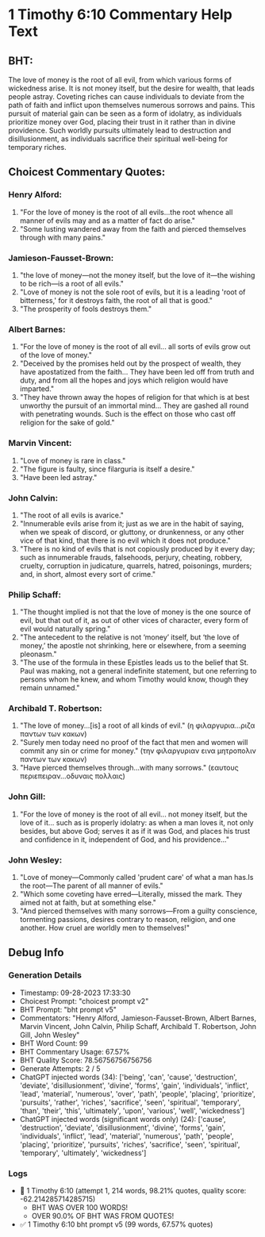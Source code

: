 # 1 Timothy 6:10 Commentary Help Text

## BHT:
The love of money is the root of all evil, from which various forms of wickedness arise. It is not money itself, but the desire for wealth, that leads people astray. Coveting riches can cause individuals to deviate from the path of faith and inflict upon themselves numerous sorrows and pains. This pursuit of material gain can be seen as a form of idolatry, as individuals prioritize money over God, placing their trust in it rather than in divine providence. Such worldly pursuits ultimately lead to destruction and disillusionment, as individuals sacrifice their spiritual well-being for temporary riches.

## Choicest Commentary Quotes:
### Henry Alford:
1. "For the love of money is the root of all evils...the root whence all manner of evils may and as a matter of fact do arise." 
2. "Some lusting wandered away from the faith and pierced themselves through with many pains."

### Jamieson-Fausset-Brown:
1. "the love of money—not the money itself, but the love of it—the wishing to be rich—is a root of all evils." 
2. "Love of money is not the sole root of evils, but it is a leading 'root of bitterness,' for it destroys faith, the root of all that is good."
3. "The prosperity of fools destroys them."

### Albert Barnes:
1. "For the love of money is the root of all evil... all sorts of evils grow out of the love of money."
2. "Deceived by the promises held out by the prospect of wealth, they have apostatized from the faith... They have been led off from truth and duty, and from all the hopes and joys which religion would have imparted."
3. "They have thrown away the hopes of religion for that which is at best unworthy the pursuit of an immortal mind... They are gashed all round with penetrating wounds. Such is the effect on those who cast off religion for the sake of gold."

### Marvin Vincent:
1. "Love of money is rare in class."
2. "The figure is faulty, since filarguria is itself a desire."
3. "Have been led astray."

### John Calvin:
1. "The root of all evils is avarice." 
2. "Innumerable evils arise from it; just as we are in the habit of saying, when we speak of discord, or gluttony, or drunkenness, or any other vice of that kind, that there is no evil which it does not produce." 
3. "There is no kind of evils that is not copiously produced by it every day; such as innumerable frauds, falsehoods, perjury, cheating, robbery, cruelty, corruption in judicature, quarrels, hatred, poisonings, murders; and, in short, almost every sort of crime."

### Philip Schaff:
1. "The thought implied is not that the love of money is the one source of evil, but that out of it, as out of other vices of character, every form of evil would naturally spring."
2. "The antecedent to the relative is not ‘money’ itself, but ‘the love of money,’ the apostle not shrinking, here or elsewhere, from a seeming pleonasm."
3. "The use of the formula in these Epistles leads us to the belief that St. Paul was making, not a general indefinite statement, but one referring to persons whom he knew, and whom Timothy would know, though they remain unnamed."

### Archibald T. Robertson:
1. "The love of money...[is] a root of all kinds of evil." (η φιλαργυρια...ριζα παντων των κακων)
2. "Surely men today need no proof of the fact that men and women will commit any sin or crime for money." (την φιλαργυριαν εινα μητροπολιν παντων των κακων)
3. "Have pierced themselves through...with many sorrows." (εαυτους περιεπειραν...οδυναις πολλαις)

### John Gill:
1. "For the love of money is the root of all evil... not money itself, but the love of it... such as is properly idolatry: as when a man loves it, not only besides, but above God; serves it as if it was God, and places his trust and confidence in it, independent of God, and his providence..."

### John Wesley:
1. "Love of money—Commonly called 'prudent care' of what a man has.Is the root—The parent of all manner of evils."
2. "Which some coveting have erred—Literally, missed the mark. They aimed not at faith, but at something else."
3. "And pierced themselves with many sorrows—From a guilty conscience, tormenting passions, desires contrary to reason, religion, and one another. How cruel are worldly men to themselves!"


## Debug Info
### Generation Details
- Timestamp: 09-28-2023 17:33:30
- Choicest Prompt: "choicest prompt v2"
- BHT Prompt: "bht prompt v5"
- Commentators: "Henry Alford, Jamieson-Fausset-Brown, Albert Barnes, Marvin Vincent, John Calvin, Philip Schaff, Archibald T. Robertson, John Gill, John Wesley"
- BHT Word Count: 99
- BHT Commentary Usage: 67.57%
- BHT Quality Score: 78.56756756756756
- Generate Attempts: 2 / 5
- ChatGPT injected words (34):
	['being', 'can', 'cause', 'destruction', 'deviate', 'disillusionment', 'divine', 'forms', 'gain', 'individuals', 'inflict', 'lead', 'material', 'numerous', 'over', 'path', 'people', 'placing', 'prioritize', 'pursuits', 'rather', 'riches', 'sacrifice', 'seen', 'spiritual', 'temporary', 'than', 'their', 'this', 'ultimately', 'upon', 'various', 'well', 'wickedness']
- ChatGPT injected words (significant words only) (24):
	['cause', 'destruction', 'deviate', 'disillusionment', 'divine', 'forms', 'gain', 'individuals', 'inflict', 'lead', 'material', 'numerous', 'path', 'people', 'placing', 'prioritize', 'pursuits', 'riches', 'sacrifice', 'seen', 'spiritual', 'temporary', 'ultimately', 'wickedness']

### Logs
- 🔄 1 Timothy 6:10 (attempt 1, 214 words, 98.21% quotes, quality score: -62.214285714285715) 
	- BHT WAS OVER 100 WORDS! 
	- OVER 90.0% OF BHT WAS FROM QUOTES!
- ✅ 1 Timothy 6:10 bht prompt v5 (99 words, 67.57% quotes)